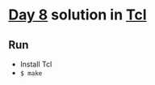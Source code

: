 # [Day 8](https://adventofcode.com/2021/day/8) solution in [Tcl](https://www.tcl.tk/)

## Run

- Install Tcl
- `$ make`
